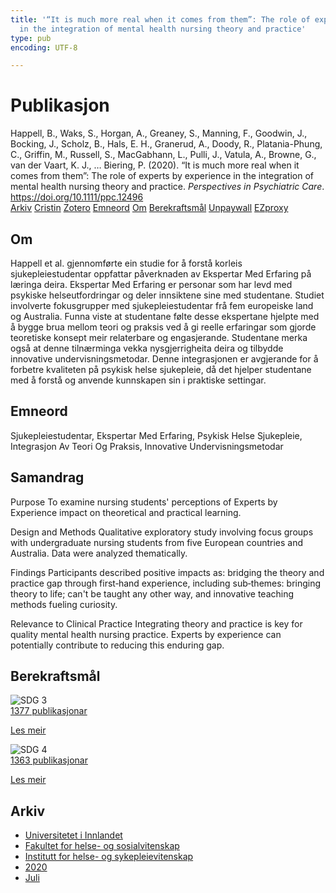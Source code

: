 ```yaml
---
title: '“It is much more real when it comes from them”: The role of experts by experience
  in the integration of mental health nursing theory and practice'
type: pub
encoding: UTF-8

---
```

<h1>Publikasjon</h1>
<article id="csl-bib-container-FG5WSZ7D" class="csl-bib-container">
  <div class="csl-bib-body"> <div class="csl-entry">Happell, B., Waks, S., Horgan, A., Greaney, S., Manning, F., Goodwin, J., Bocking, J., Scholz, B., Hals, E. H., Granerud, A., Doody, R., Platania-Phung, C., Griffin, M., Russell, S., MacGabhann, L., Pulli, J., Vatula, A., Browne, G., van der Vaart, K. J., … Biering, P. (2020). “It is much more real when it comes from them”: The role of experts by experience in the integration of mental health nursing theory and practice. <i>Perspectives in Psychiatric Care</i>. <a href="https://doi.org/10.1111/ppc.12496">https://doi.org/10.1111/ppc.12496</a></div> </div>
  <div class="csl-bib-buttons">
    <a href="#taxonomy-article-FG5WSZ7D" alt="archive" class="csl-bib-button">Arkiv</a>
    <a href="https://app.cristin.no/results/show.jsf?id=1821105" alt="Cristin" class="csl-bib-button">Cristin</a>
    <a href="http://zotero.org/groups/5881554/items/FG5WSZ7D" alt="Zotero" class="csl-bib-button">Zotero</a>
    <a href="#keywords-article-FG5WSZ7D" alt="keywords" class="csl-bib-button">Emneord</a>
    <a href="#about-article-FG5WSZ7D" alt="about_pub" class="csl-bib-button">Om</a>
    <a href="#sdg-article-FG5WSZ7D" alt="sdg" class="csl-bib-button">Berekraftsmål</a>
    <a href="https://doi.org/10.1111/ppc.12496" alt="Unpaywall" class="csl-bib-button">Unpaywall</a>
    <a href="https://doi.org/10.1111/ppc.12496" alt="EZproxy" class="csl-bib-button">EZproxy</a>
  </div>
  <div id="csl-bib-meta-container-FG5WSZ7D"></div>
</article>
<div id="csl-bib-meta-FG5WSZ7D" class="csl-bib-meta">
  <article id="about-article-FG5WSZ7D" class="about_pub-article">
    <h1>Om</h1>
    Happell et al. gjennomførte ein studie for å forstå korleis sjukepleiestudentar oppfattar påverknaden av Ekspertar Med Erfaring på læringa deira. Ekspertar Med Erfaring er personar som har levd med psykiske helseutfordringar og deler innsiktene sine med studentane. Studiet involverte fokusgrupper med sjukepleiestudentar frå fem europeiske land og Australia. Funna viste at studentane følte desse ekspertane hjelpte med å bygge brua mellom teori og praksis ved å gi reelle erfaringar som gjorde teoretiske konsept meir relaterbare og engasjerande. Studentane merka også at denne tilnærminga vekka nysgjerrigheita deira og tilbydde innovative undervisningsmetodar. Denne integrasjonen er avgjerande for å forbetre kvaliteten på psykisk helse sjukepleie, då det hjelper studentane med å forstå og anvende kunnskapen sin i praktiske settingar.
  </article>
  <article id="keywords-article-FG5WSZ7D" class="keywords-article">
    <h1>Emneord</h1>
    Sjukepleiestudentar, Ekspertar Med Erfaring, Psykisk Helse Sjukepleie, Integrasjon Av Teori Og Praksis, Innovative Undervisningsmetodar
  </article>
  <article id="abstract-article-FG5WSZ7D" class="abstract-article">
    <h1>Samandrag</h1>
    Purpose 
To examine nursing students' perceptions of Experts by Experience impact on theoretical and practical learning. 
 
Design and Methods 
Qualitative exploratory study involving focus groups with undergraduate nursing students from five European countries and Australia. Data were analyzed thematically. 
 
Findings 
Participants described positive impacts as: bridging the theory and practice gap through first‐hand experience, including sub‐themes: bringing theory to life; can't be taught any other way, and innovative teaching methods fueling curiosity. 
 
Relevance to Clinical Practice 
Integrating theory and practice is key for quality mental health nursing practice. Experts by experience can potentially contribute to reducing this enduring gap.
  </article>
  <article id="sdg-article-FG5WSZ7D" class="sdg-article">
    <h1>Berekraftsmål</h1>
    <div class="sdg-container"><div id="sdg3" class="sdg">
        <img src="{{< params subfolder >}}images/sdg/sdg03_nn.png" class="image" alt="SDG 3">
        <div class="sdg-overlay">
          <a href="{{< params subfolder >}}nn/archive/?sdg=3#archive" class="sdg-publication-count"><span>1377</span> publikasjonar</a>
          <p><a href="https://fn.no/om-fn/fns-baerekraftsmaal/god-helse-og-livskvalitet?lang=nno-NO" class="sdg-read-more">Les meir</a></p>
        </div>
      </div> <div id="sdg4" class="sdg">
        <img src="{{< params subfolder >}}images/sdg/sdg04_nn.png" class="image" alt="SDG 4">
        <div class="sdg-overlay">
          <a href="{{< params subfolder >}}nn/archive/?sdg=4#archive" class="sdg-publication-count"><span>1363</span> publikasjonar</a>
          <p><a href="https://fn.no/om-fn/fns-baerekraftsmaal/god-utdanning?lang=nno-NO" class="sdg-read-more">Les meir</a></p>
        </div>
      </div></div>
  </article>
  <article id="taxonomy-article-FG5WSZ7D" class="taxonomy-article">
    <h1>Arkiv</h1>
    <ul>
      <li><a href="{{< params subfolder >}}nn/archive/?key=3DCRN523">Universitetet i Innlandet</a></li>
      <li><a href="{{< params subfolder >}}nn/archive/?key=IDKFS3MX">Fakultet for helse- og sosialvitenskap</a></li>
      <li><a href="{{< params subfolder >}}nn/archive/?key=GTV4ECMZ">Institutt for helse- og sykepleievitenskap</a></li>
      <li><a href="{{< params subfolder >}}nn/archive/?key=LNJIKLR2">2020</a></li>
      <li><a href="{{< params subfolder >}}nn/archive/?key=7AH89YDM">Juli</a></li>
    </ul>
  </article>
</div>
